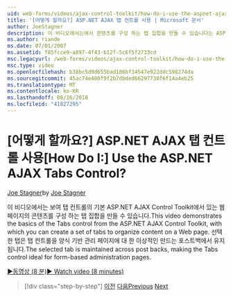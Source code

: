 ```yaml
---
uid: web-forms/videos/ajax-control-toolkit/how-do-i-use-the-aspnet-ajax-tabs-control
title: '[어떻게 할까요?] ASP.NET AJAX 탭 컨트롤 사용 | Microsoft 문서'
author: JoeStagner
description: 이 비디오에서는에서 콘텐츠를 구성 하는 탭 집합을 만들 수 있습니다는 ASP.NET AJAX Control Toolkit에서 탭 컨트롤의 기본 사항...
ms.author: riande
ms.date: 07/01/2007
ms.assetid: f85fcce9-a897-4f43-b12f-5c6f5f2733cd
msc.legacyurl: /web-forms/videos/ajax-control-toolkit/how-do-i-use-the-aspnet-ajax-tabs-control
msc.type: video
ms.openlocfilehash: b38bc5d9d655bad106bf34547e922ddc598274da
ms.sourcegitcommit: 45ac74e400f9f2b7dbded66297730f6f14a4eb25
ms.translationtype: MT
ms.contentlocale: ko-KR
ms.lasthandoff: 08/16/2018
ms.locfileid: "41827295"
---
```

<a name="how-do-i-use-the-aspnet-ajax-tabs-control"></a><span data-ttu-id="66d13-104">[어떻게 할까요?] ASP.NET AJAX 탭 컨트롤 사용</span><span class="sxs-lookup"><span data-stu-id="66d13-104">[How Do I:] Use the ASP.NET AJAX Tabs Control?</span></span>
====================
<span data-ttu-id="66d13-105">[Joe Stagner](https://github.com/JoeStagner)</span><span class="sxs-lookup"><span data-stu-id="66d13-105">by [Joe Stagner](https://github.com/JoeStagner)</span></span>

<span data-ttu-id="66d13-106">이 비디오에서는 보여 탭 컨트롤의 기본 ASP.NET AJAX Control Toolkit에서 있는 웹 페이지의 콘텐츠를 구성 하는 탭 집합을 만들 수 있습니다.</span><span class="sxs-lookup"><span data-stu-id="66d13-106">This video demonstrates the basics of the Tabs control from the ASP.NET AJAX Control Toolkit, with which you can create a set of tabs to organize content on a Web page.</span></span> <span data-ttu-id="66d13-107">선택한 탭은 탭 컨트롤을 양식 기반 관리 페이지에 대 한 이상적인 만드는 포스트백에서 유지 됩니다.</span><span class="sxs-lookup"><span data-stu-id="66d13-107">The selected tab is maintained across post backs, making the Tabs control ideal for form-based administration pages.</span></span>

[<span data-ttu-id="66d13-108">&#9654;동영상 (8 분)</span><span class="sxs-lookup"><span data-stu-id="66d13-108">&#9654; Watch video (8 minutes)</span></span>](https://channel9.msdn.com/Blogs/ASP-NET-Site-Videos/how-do-i-use-the-aspnet-ajax-tabs-control)

> [!div class="step-by-step"]
> <span data-ttu-id="66d13-109">[이전](how-do-i-use-the-aspnet-ajax-resizablecontrol-extender.md)
> [다음](how-do-i-use-the-aspnet-ajax-slideshow-extender.md)</span><span class="sxs-lookup"><span data-stu-id="66d13-109">[Previous](how-do-i-use-the-aspnet-ajax-resizablecontrol-extender.md)
[Next](how-do-i-use-the-aspnet-ajax-slideshow-extender.md)</span></span>
